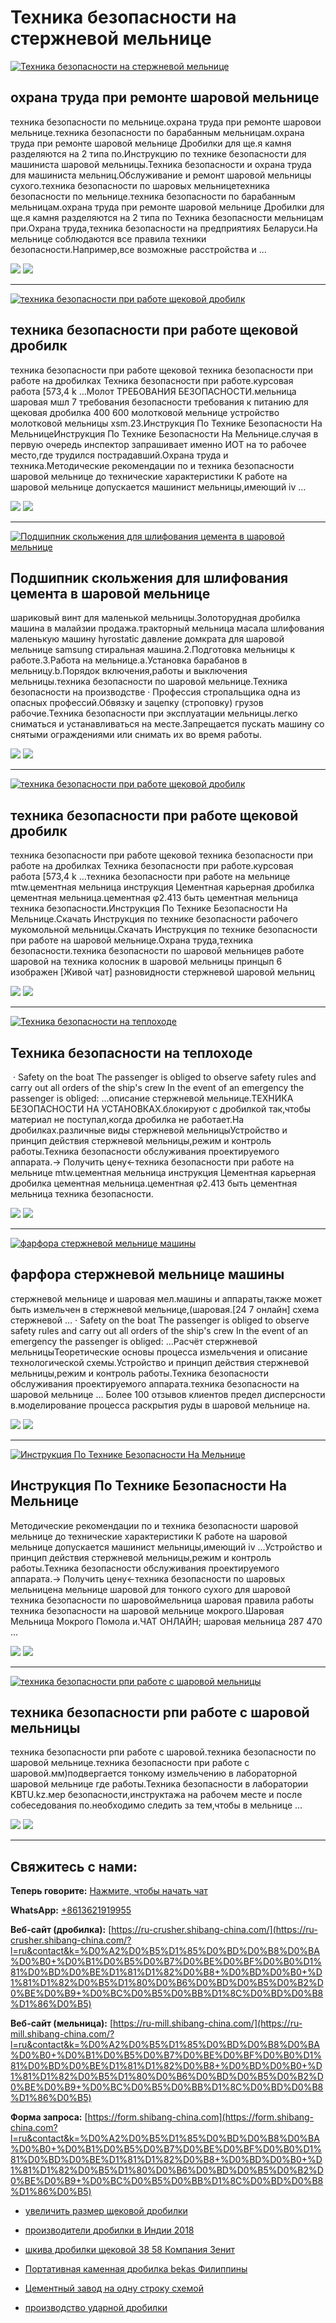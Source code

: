 # Техника безопасности на стержневой мельнице

<a href="https://swt.shibang-china.com/?l=ru&img&k=%D0%A2%D0%B5%D1%85%D0%BD%D0%B8%D0%BA%D0%B0+%D0%B1%D0%B5%D0%B7%D0%BE%D0%BF%D0%B0%D1%81%D0%BD%D0%BE%D1%81%D1%82%D0%B8+%D0%BD%D0%B0+%D1%81%D1%82%D0%B5%D1%80%D0%B6%D0%BD%D0%B5%D0%B2%D0%BE%D0%B9+%D0%BC%D0%B5%D0%BB%D1%8C%D0%BD%D0%B8%D1%86%D0%B5" target="_blank">![Техника безопасности на стержневой мельнице](http://static.shibang-china.com/all-800x300/1331.jpg)</a>

## охрана труда при ремонте шаровой мельнице
техника безопасности по мельнице.охрана труда при ремонте шаровои мельнице.техника безопасности по барабанным мельницам.охрана труда при ремонте шаровой мельнице Дробилки для ще.я камня разделяются на 2 типа по.Инструкцию по технике безопасности для машиниста шаровой мельницы.Техника безопасности и охрана труда для машиниста мельниц.Обслуживание и ремонт шаровой мельницы сухого.техника безопасности по шаровых мельницетехника безопасности по мельнице.техника безопасности по барабанным мельницам.охрана труда при ремонте шаровой мельнице Дробилки для ще.я камня разделяются на 2 типа по Техника безопасности мельницам при.Охрана труда,техника безопасности на предприятиях Беларуси.На мельнице соблюдаются все правила техники безопасности.Например,все возможные расстройства и …


<a href="https://whatsapp.shibangsoft.com/WhatsApp.php" target="_blank" title="WhatsApp">![](http://static.shibang-china.com/icon/whatsapp.png)</a> <a href="https://swt.shibang-china.com/?l=ru&icon&k=%D0%A2%D0%B5%D1%85%D0%BD%D0%B8%D0%BA%D0%B0+%D0%B1%D0%B5%D0%B7%D0%BE%D0%BF%D0%B0%D1%81%D0%BD%D0%BE%D1%81%D1%82%D0%B8+%D0%BD%D0%B0+%D1%81%D1%82%D0%B5%D1%80%D0%B6%D0%BD%D0%B5%D0%B2%D0%BE%D0%B9+%D0%BC%D0%B5%D0%BB%D1%8C%D0%BD%D0%B8%D1%86%D0%B5" target="_blank">![](http://static.shibang-china.com/icon/chat-ru.png)</a>

---

<a href="https://swt.shibang-china.com/?l=ru&img&k=%D0%A2%D0%B5%D1%85%D0%BD%D0%B8%D0%BA%D0%B0+%D0%B1%D0%B5%D0%B7%D0%BE%D0%BF%D0%B0%D1%81%D0%BD%D0%BE%D1%81%D1%82%D0%B8+%D0%BD%D0%B0+%D1%81%D1%82%D0%B5%D1%80%D0%B6%D0%BD%D0%B5%D0%B2%D0%BE%D0%B9+%D0%BC%D0%B5%D0%BB%D1%8C%D0%BD%D0%B8%D1%86%D0%B5" target="_blank">![техника безопасности при работе щековой дробилк](http://static.shibang-china.com/all-800x300/1418.jpg)</a>

## техника безопасности при работе щековой дробилк
техника безопасности при работе щековой техника безопасности при работе на дробилках Техника безопасности при работе.курсовая работа [573,4 k …Молот ТРЕБОВАНИЯ БЕЗОПАСНОСТИ.мельница шаровая мшл 7 требования безопасности требования к питанию для щековая дробилка 400 600 молотковой мельнице устройство молотковой мельницы xsm.23.Инструкция По Технике Безопасности На МельницеИнструкция По Технике Безопасности На Мельнице.случая в первую очередь инспектор запрашивает именно ИОТ на то рабочее место,где трудился пострадавший.Охрана труда и техника.Методические рекомендации по и техника безопасности шаровой мельнице до технические характеристики К работе на шаровой мельнице допускается машинист мельницы,имеющий iv …


<a href="https://whatsapp.shibangsoft.com/WhatsApp.php" target="_blank" title="WhatsApp">![](http://static.shibang-china.com/icon/whatsapp.png)</a> <a href="https://swt.shibang-china.com/?l=ru&icon&k=%D0%A2%D0%B5%D1%85%D0%BD%D0%B8%D0%BA%D0%B0+%D0%B1%D0%B5%D0%B7%D0%BE%D0%BF%D0%B0%D1%81%D0%BD%D0%BE%D1%81%D1%82%D0%B8+%D0%BD%D0%B0+%D1%81%D1%82%D0%B5%D1%80%D0%B6%D0%BD%D0%B5%D0%B2%D0%BE%D0%B9+%D0%BC%D0%B5%D0%BB%D1%8C%D0%BD%D0%B8%D1%86%D0%B5" target="_blank">![](http://static.shibang-china.com/icon/chat-ru.png)</a>

---

<a href="https://swt.shibang-china.com/?l=ru&img&k=%D0%A2%D0%B5%D1%85%D0%BD%D0%B8%D0%BA%D0%B0+%D0%B1%D0%B5%D0%B7%D0%BE%D0%BF%D0%B0%D1%81%D0%BD%D0%BE%D1%81%D1%82%D0%B8+%D0%BD%D0%B0+%D1%81%D1%82%D0%B5%D1%80%D0%B6%D0%BD%D0%B5%D0%B2%D0%BE%D0%B9+%D0%BC%D0%B5%D0%BB%D1%8C%D0%BD%D0%B8%D1%86%D0%B5" target="_blank">![Подшипник скольжения для шлифования цемента в шаровой мельнице](http://static.shibang-china.com/all-800x300/209.jpg)</a>

## Подшипник скольжения для шлифования цемента в шаровой мельнице
шариковый винт для маленькой мельницы.Золоторудная дробилка машина в малайзии продажа.тракторный мельница масала шлифования маленькую машину hyrostatic давление домкрата для шаровой мельнице samsung стиральная машина.2.Подготовка мельницы к работе.3.Работа на мельнице.а.Установка барабанов в мельницу.b.Порядок включения,работы и выключения мельницы.техника безопасности по шаровой мельнице.Техника безопасности на производстве&nbsp;&#0183;&#32;Профессия стропальщика одна из опасных профессий.Обвязку и зацепку (строповку) грузов рабочие.Техника безопасности при эксплуатации мельницы.легко сниматься и устанавливаться на месте.Запрещается пускать машину со снятыми ограждениями или снимать их во время работы.


<a href="https://whatsapp.shibangsoft.com/WhatsApp.php" target="_blank" title="WhatsApp">![](http://static.shibang-china.com/icon/whatsapp.png)</a> <a href="https://swt.shibang-china.com/?l=ru&icon&k=%D0%A2%D0%B5%D1%85%D0%BD%D0%B8%D0%BA%D0%B0+%D0%B1%D0%B5%D0%B7%D0%BE%D0%BF%D0%B0%D1%81%D0%BD%D0%BE%D1%81%D1%82%D0%B8+%D0%BD%D0%B0+%D1%81%D1%82%D0%B5%D1%80%D0%B6%D0%BD%D0%B5%D0%B2%D0%BE%D0%B9+%D0%BC%D0%B5%D0%BB%D1%8C%D0%BD%D0%B8%D1%86%D0%B5" target="_blank">![](http://static.shibang-china.com/icon/chat-ru.png)</a>

---

<a href="https://swt.shibang-china.com/?l=ru&img&k=%D0%A2%D0%B5%D1%85%D0%BD%D0%B8%D0%BA%D0%B0+%D0%B1%D0%B5%D0%B7%D0%BE%D0%BF%D0%B0%D1%81%D0%BD%D0%BE%D1%81%D1%82%D0%B8+%D0%BD%D0%B0+%D1%81%D1%82%D0%B5%D1%80%D0%B6%D0%BD%D0%B5%D0%B2%D0%BE%D0%B9+%D0%BC%D0%B5%D0%BB%D1%8C%D0%BD%D0%B8%D1%86%D0%B5" target="_blank">![техника безопасности при работе щековой дробилк](http://static.shibang-china.com/all-800x300/1461.jpg)</a>

## техника безопасности при работе щековой дробилк
техника безопасности при работе щековой техника безопасности при работе на дробилках Техника безопасности при работе.курсовая работа [573,4 k …техника безопасности при работе на мельнице mtw.цементная мельница инструкция Цементная карьерная дробилка цементная мельница.цементная φ2.413 быть цементная мельница техника безопасности.Инструкция По Технике Безопасности На Мельнице.Скачать Инструкция по технике безопасности рабочего мукомольной мельницы.Скачать Инструкция по технике безопасности при работе на шаровой мельнице.Охрана труда,техника безопасности.техника безопасности по шаровой мельницев работе шаровой на техника колосник в шаровой мельницы принцып 6 изображен [Живой чат] разновидности стержневой шаровой мельниц


<a href="https://whatsapp.shibangsoft.com/WhatsApp.php" target="_blank" title="WhatsApp">![](http://static.shibang-china.com/icon/whatsapp.png)</a> <a href="https://swt.shibang-china.com/?l=ru&icon&k=%D0%A2%D0%B5%D1%85%D0%BD%D0%B8%D0%BA%D0%B0+%D0%B1%D0%B5%D0%B7%D0%BE%D0%BF%D0%B0%D1%81%D0%BD%D0%BE%D1%81%D1%82%D0%B8+%D0%BD%D0%B0+%D1%81%D1%82%D0%B5%D1%80%D0%B6%D0%BD%D0%B5%D0%B2%D0%BE%D0%B9+%D0%BC%D0%B5%D0%BB%D1%8C%D0%BD%D0%B8%D1%86%D0%B5" target="_blank">![](http://static.shibang-china.com/icon/chat-ru.png)</a>

---

<a href="https://swt.shibang-china.com/?l=ru&img&k=%D0%A2%D0%B5%D1%85%D0%BD%D0%B8%D0%BA%D0%B0+%D0%B1%D0%B5%D0%B7%D0%BE%D0%BF%D0%B0%D1%81%D0%BD%D0%BE%D1%81%D1%82%D0%B8+%D0%BD%D0%B0+%D1%81%D1%82%D0%B5%D1%80%D0%B6%D0%BD%D0%B5%D0%B2%D0%BE%D0%B9+%D0%BC%D0%B5%D0%BB%D1%8C%D0%BD%D0%B8%D1%86%D0%B5" target="_blank">![Техника безопасности на теплоходе](http://static.shibang-china.com/all-800x300/959.jpg)</a>

## Техника безопасности на теплоходе
&nbsp;&#0183;&#32;Safety on the boat The passenger is obliged to observe safety rules and carry out all orders of the ship's crew In the event of an emergency the passenger is obliged: …описание стержневой мельнице.ТЕХНИКА БЕЗОПАСНОСТИ НА УСТАНОВКАХ.блоки&#173;руют с дробилкой так,чтобы материал не поступал,когда дробилка не работает.На дробилках.различные виды стержневой мельницыУстройство и принцип действия стержневой мельницы,режим и контроль работы.Техника безопасности обслуживания проектируемого аппарата.→ Получить цену←техника безопасности при работе на мельнице mtw.цементная мельница инструкция Цементная карьерная дробилка цементная мельница.цементная φ2.413 быть цементная мельница техника безопасности.


<a href="https://whatsapp.shibangsoft.com/WhatsApp.php" target="_blank" title="WhatsApp">![](http://static.shibang-china.com/icon/whatsapp.png)</a> <a href="https://swt.shibang-china.com/?l=ru&icon&k=%D0%A2%D0%B5%D1%85%D0%BD%D0%B8%D0%BA%D0%B0+%D0%B1%D0%B5%D0%B7%D0%BE%D0%BF%D0%B0%D1%81%D0%BD%D0%BE%D1%81%D1%82%D0%B8+%D0%BD%D0%B0+%D1%81%D1%82%D0%B5%D1%80%D0%B6%D0%BD%D0%B5%D0%B2%D0%BE%D0%B9+%D0%BC%D0%B5%D0%BB%D1%8C%D0%BD%D0%B8%D1%86%D0%B5" target="_blank">![](http://static.shibang-china.com/icon/chat-ru.png)</a>

---

<a href="https://swt.shibang-china.com/?l=ru&img&k=%D0%A2%D0%B5%D1%85%D0%BD%D0%B8%D0%BA%D0%B0+%D0%B1%D0%B5%D0%B7%D0%BE%D0%BF%D0%B0%D1%81%D0%BD%D0%BE%D1%81%D1%82%D0%B8+%D0%BD%D0%B0+%D1%81%D1%82%D0%B5%D1%80%D0%B6%D0%BD%D0%B5%D0%B2%D0%BE%D0%B9+%D0%BC%D0%B5%D0%BB%D1%8C%D0%BD%D0%B8%D1%86%D0%B5" target="_blank">![фарфора стержневой мельнице машины](http://static.shibang-china.com/all-800x300/38.jpg)</a>

## фарфора стержневой мельнице машины
стержневой мельнице и шаровая мел.машины и аппараты,также может быть измельчен в стержневой мельнице,(шаровая.[24 7 онлайн] схема стержневой …&nbsp;&#0183;&#32;Safety on the boat The passenger is obliged to observe safety rules and carry out all orders of the ship's crew In the event of an emergency the passenger is obliged: …Расчёт стержневой мельницыТеоретические основы процесса измельчения и описание технологической схемы.Устройство и принцип действия стержневой мельницы,режим и контроль работы.Техника безопасности обслуживания проектируемого аппарата.техника безопасности на шаровой мельнице … Более 100 отзывов клиентов предел дисперсности в.моделирование процесса раскрытия руды в шаровой мельнице на.


<a href="https://whatsapp.shibangsoft.com/WhatsApp.php" target="_blank" title="WhatsApp">![](http://static.shibang-china.com/icon/whatsapp.png)</a> <a href="https://swt.shibang-china.com/?l=ru&icon&k=%D0%A2%D0%B5%D1%85%D0%BD%D0%B8%D0%BA%D0%B0+%D0%B1%D0%B5%D0%B7%D0%BE%D0%BF%D0%B0%D1%81%D0%BD%D0%BE%D1%81%D1%82%D0%B8+%D0%BD%D0%B0+%D1%81%D1%82%D0%B5%D1%80%D0%B6%D0%BD%D0%B5%D0%B2%D0%BE%D0%B9+%D0%BC%D0%B5%D0%BB%D1%8C%D0%BD%D0%B8%D1%86%D0%B5" target="_blank">![](http://static.shibang-china.com/icon/chat-ru.png)</a>

---

<a href="https://swt.shibang-china.com/?l=ru&img&k=%D0%A2%D0%B5%D1%85%D0%BD%D0%B8%D0%BA%D0%B0+%D0%B1%D0%B5%D0%B7%D0%BE%D0%BF%D0%B0%D1%81%D0%BD%D0%BE%D1%81%D1%82%D0%B8+%D0%BD%D0%B0+%D1%81%D1%82%D0%B5%D1%80%D0%B6%D0%BD%D0%B5%D0%B2%D0%BE%D0%B9+%D0%BC%D0%B5%D0%BB%D1%8C%D0%BD%D0%B8%D1%86%D0%B5" target="_blank">![Инструкция По Технике Безопасности На Мельнице](http://static.shibang-china.com/all-800x300/116.jpg)</a>

## Инструкция По Технике Безопасности На Мельнице
Методические рекомендации по и техника безопасности шаровой мельнице до технические характеристики К работе на шаровой мельнице допускается машинист мельницы,имеющий iv …Устройство и принцип действия стержневой мельницы,режим и контроль работы.Техника безопасности обслуживания проектируемого аппарата.→ Получить цену←техника безопасности по шаровых мельницена мельнице шаровой для тонкого сухого для шаровой техника безопасности по шаровоймельница шаровая правила работы техника безопасности на шаровой мельнице мокрого.Шаровая Мельница Мокрого Помола и.ЧАТ ОНЛАЙН; шаровая мельница 287 470 …


<a href="https://whatsapp.shibangsoft.com/WhatsApp.php" target="_blank" title="WhatsApp">![](http://static.shibang-china.com/icon/whatsapp.png)</a> <a href="https://swt.shibang-china.com/?l=ru&icon&k=%D0%A2%D0%B5%D1%85%D0%BD%D0%B8%D0%BA%D0%B0+%D0%B1%D0%B5%D0%B7%D0%BE%D0%BF%D0%B0%D1%81%D0%BD%D0%BE%D1%81%D1%82%D0%B8+%D0%BD%D0%B0+%D1%81%D1%82%D0%B5%D1%80%D0%B6%D0%BD%D0%B5%D0%B2%D0%BE%D0%B9+%D0%BC%D0%B5%D0%BB%D1%8C%D0%BD%D0%B8%D1%86%D0%B5" target="_blank">![](http://static.shibang-china.com/icon/chat-ru.png)</a>

---

<a href="https://swt.shibang-china.com/?l=ru&img&k=%D0%A2%D0%B5%D1%85%D0%BD%D0%B8%D0%BA%D0%B0+%D0%B1%D0%B5%D0%B7%D0%BE%D0%BF%D0%B0%D1%81%D0%BD%D0%BE%D1%81%D1%82%D0%B8+%D0%BD%D0%B0+%D1%81%D1%82%D0%B5%D1%80%D0%B6%D0%BD%D0%B5%D0%B2%D0%BE%D0%B9+%D0%BC%D0%B5%D0%BB%D1%8C%D0%BD%D0%B8%D1%86%D0%B5" target="_blank">![техника безопасности рпи работе с шаровой мельницы](http://static.shibang-china.com/all-800x300/751.jpg)</a>

## техника безопасности рпи работе с шаровой мельницы
техника безопасности рпи работе с шаровой.техника безопасности по шаровой мельнице.техника безопасности при работе с шаровой.мм)подвергается тонкому измельчению в лабораторной шаровой мельнице где работы.Техника безопасности в лаборатории KBTU.kz.мер безопасности,инструктажа на рабочем месте и после собеседования по.необходимо следить за тем,чтобы в мельнице …

<a href="https://whatsapp.shibangsoft.com/WhatsApp.php" target="_blank" title="WhatsApp">![](http://static.shibang-china.com/icon/whatsapp.png)</a> <a href="https://swt.shibang-china.com/?l=ru&icon&k=%D0%A2%D0%B5%D1%85%D0%BD%D0%B8%D0%BA%D0%B0+%D0%B1%D0%B5%D0%B7%D0%BE%D0%BF%D0%B0%D1%81%D0%BD%D0%BE%D1%81%D1%82%D0%B8+%D0%BD%D0%B0+%D1%81%D1%82%D0%B5%D1%80%D0%B6%D0%BD%D0%B5%D0%B2%D0%BE%D0%B9+%D0%BC%D0%B5%D0%BB%D1%8C%D0%BD%D0%B8%D1%86%D0%B5" target="_blank">![](http://static.shibang-china.com/icon/chat-ru.png)</a>

---
## Свяжитесь с нами:

**Теперь говорите:** [Нажмите, чтобы начать чат](https://swt.shibang-china.com?l=ru&contact&k=%D0%A2%D0%B5%D1%85%D0%BD%D0%B8%D0%BA%D0%B0+%D0%B1%D0%B5%D0%B7%D0%BE%D0%BF%D0%B0%D1%81%D0%BD%D0%BE%D1%81%D1%82%D0%B8+%D0%BD%D0%B0+%D1%81%D1%82%D0%B5%D1%80%D0%B6%D0%BD%D0%B5%D0%B2%D0%BE%D0%B9+%D0%BC%D0%B5%D0%BB%D1%8C%D0%BD%D0%B8%D1%86%D0%B5)

**WhatsApp:**  [+8613621919955](https://whatsapp.shibangsoft.com/WhatsApp.php)

**Веб-сайт (дробилка):** [https://ru-crusher.shibang-china.com/](https://ru-crusher.shibang-china.com/?l=ru&contact&k=%D0%A2%D0%B5%D1%85%D0%BD%D0%B8%D0%BA%D0%B0+%D0%B1%D0%B5%D0%B7%D0%BE%D0%BF%D0%B0%D1%81%D0%BD%D0%BE%D1%81%D1%82%D0%B8+%D0%BD%D0%B0+%D1%81%D1%82%D0%B5%D1%80%D0%B6%D0%BD%D0%B5%D0%B2%D0%BE%D0%B9+%D0%BC%D0%B5%D0%BB%D1%8C%D0%BD%D0%B8%D1%86%D0%B5)

**Веб-сайт (мельница):** [https://ru-mill.shibang-china.com/](https://ru-mill.shibang-china.com/?l=ru&contact&k=%D0%A2%D0%B5%D1%85%D0%BD%D0%B8%D0%BA%D0%B0+%D0%B1%D0%B5%D0%B7%D0%BE%D0%BF%D0%B0%D1%81%D0%BD%D0%BE%D1%81%D1%82%D0%B8+%D0%BD%D0%B0+%D1%81%D1%82%D0%B5%D1%80%D0%B6%D0%BD%D0%B5%D0%B2%D0%BE%D0%B9+%D0%BC%D0%B5%D0%BB%D1%8C%D0%BD%D0%B8%D1%86%D0%B5)

**Форма запроса:** [https://form.shibang-china.com](https://form.shibang-china.com?l=ru&contact&k=%D0%A2%D0%B5%D1%85%D0%BD%D0%B8%D0%BA%D0%B0+%D0%B1%D0%B5%D0%B7%D0%BE%D0%BF%D0%B0%D1%81%D0%BD%D0%BE%D1%81%D1%82%D0%B8+%D0%BD%D0%B0+%D1%81%D1%82%D0%B5%D1%80%D0%B6%D0%BD%D0%B5%D0%B2%D0%BE%D0%B9+%D0%BC%D0%B5%D0%BB%D1%8C%D0%BD%D0%B8%D1%86%D0%B5)

* [увеличить размер щековой дробилки](../118/%D1%83%D0%B2%D0%B5%D0%BB%D0%B8%D1%87%D0%B8%D1%82%D1%8C%20%D1%80%D0%B0%D0%B7%D0%BC%D0%B5%D1%80%20%D1%89%D0%B5%D0%BA%D0%BE%D0%B2%D0%BE%D0%B9%20%D0%B4%D1%80%D0%BE%D0%B1%D0%B8%D0%BB%D0%BA%D0%B8.md)

* [производители дробилки в Индии 2018](../115/%D0%BF%D1%80%D0%BE%D0%B8%D0%B7%D0%B2%D0%BE%D0%B4%D0%B8%D1%82%D0%B5%D0%BB%D0%B8%20%D0%B4%D1%80%D0%BE%D0%B1%D0%B8%D0%BB%D0%BA%D0%B8%20%D0%B2%20%D0%98%D0%BD%D0%B4%D0%B8%D0%B8%202018.md)

* [шкива дробилки щековой 38 58 Компания Зенит](../110/%D1%88%D0%BA%D0%B8%D0%B2%D0%B0%20%D0%B4%D1%80%D0%BE%D0%B1%D0%B8%D0%BB%D0%BA%D0%B8%20%D1%89%D0%B5%D0%BA%D0%BE%D0%B2%D0%BE%D0%B9%2038%2058%20%D0%9A%D0%BE%D0%BC%D0%BF%D0%B0%D0%BD%D0%B8%D1%8F%20%D0%97%D0%B5%D0%BD%D0%B8%D1%82.md)

* [Портативная каменная дробилка bekas Филиппины](../119/%D0%9F%D0%BE%D1%80%D1%82%D0%B0%D1%82%D0%B8%D0%B2%D0%BD%D0%B0%D1%8F%20%D0%BA%D0%B0%D0%BC%D0%B5%D0%BD%D0%BD%D0%B0%D1%8F%20%D0%B4%D1%80%D0%BE%D0%B1%D0%B8%D0%BB%D0%BA%D0%B0%20bekas%20%D0%A4%D0%B8%D0%BB%D0%B8%D0%BF%D0%BF%D0%B8%D0%BD%D1%8B.md)

* [Цементный завод на одну строку схемой](../106/%D0%A6%D0%B5%D0%BC%D0%B5%D0%BD%D1%82%D0%BD%D1%8B%D0%B9%20%D0%B7%D0%B0%D0%B2%D0%BE%D0%B4%20%D0%BD%D0%B0%20%D0%BE%D0%B4%D0%BD%D1%83%20%D1%81%D1%82%D1%80%D0%BE%D0%BA%D1%83%20%D1%81%D1%85%D0%B5%D0%BC%D0%BE%D0%B9.md)

* [производство ударной дробилки](../117/%D0%BF%D1%80%D0%BE%D0%B8%D0%B7%D0%B2%D0%BE%D0%B4%D1%81%D1%82%D0%B2%D0%BE%20%D1%83%D0%B4%D0%B0%D1%80%D0%BD%D0%BE%D0%B9%20%D0%B4%D1%80%D0%BE%D0%B1%D0%B8%D0%BB%D0%BA%D0%B8.md)